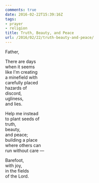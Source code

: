 ```yaml
---
comments: true
date: 2016-02-22T15:39:16Z
tags:
- prayer
- religion
title: Truth, Beauty, and Peace
url: /2016/02/22/truth-beauty-and-peace/
---
```


Father,

There are days  
when it seems  
like I'm creating  
a minefield with  
carefully placed  
hazards of  
discord,  
ugliness,  
and lies.

Help me instead  
to plant seeds of  
truth,  
beauty,  
and peace;  
building a place  
where others can  
run without care — 

Barefoot,  
with joy,  
in the fields   
of the Lord.

